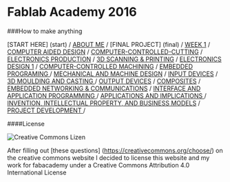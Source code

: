 # Fablab Academy 2016


###How to make anything


[START HERE] (start) / [ABOUT ME](about) / [FINAL PROJECT] (final) / [WEEK 1](week1) / [COMPUTER AIDED DESIGN](week2) / [COMPUTER-CONTROLLED-CUTTING](week3) / [ELECTRONICS PRODUCTION](week4) / [3D SCANNING & PRINTING](week5) / [ELECTRONICS DESIGN 1](week6)  / [COMPUTER-CONTROLLED MACHINING](week7) / [EMBEDDED PROGRAMING ](week8) / [MECHANICAL AND MACHINE DESIGN](week9) / [INPUT DEVICES](week10) / [3D MOULDING AND CASTING ](week11) / [OUTPUT DEVICES](week12) /  [COMPOSITES](week13) / [EMBEDDED NETWORKING & COMMUNICATIONS](week14) / [INTERFACE AND APPLICATION PROGRAMMING ](week15) / [APPLICATIONS AND IMPLICATIONS ](week16) / [INVENTION, INTELLECTUAL PROPERTY, AND BUSINESS MODELS](week17) / [PROJECT DEVELOPMENT ](week18) /















####License

![Creative Commons Lizen](https://i.creativecommons.org/l/by/4.0/88x31.png)

After filling out [these questions] (https://creativecommons.org/choose/) on the creative commons website I decided to license this website and my work for fabacademy under a Creative Commons Attribution 4.0 International License



